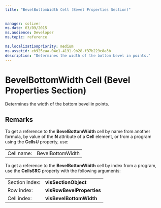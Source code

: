 ```yaml
---
title: "BevelBottomWidth Cell (Bevel Properties Section)"
 
 
manager: soliver
ms.date: 03/09/2015
ms.audience: Developer
ms.topic: reference
 
ms.localizationpriority: medium
ms.assetid: eb925eaa-04e1-4191-9b28-f37b229c8a3b
description: "Determines the width of the bottom bevel in points."
---
```


# BevelBottomWidth Cell (Bevel Properties Section)

Determines the width of the bottom bevel in points. 
  
## Remarks

To get a reference to the **BevelBottomWidth** cell by name from another formula, by value of the **N** attribute of a **Cell** element, or from a program using the **CellsU** property, use: 
  
|||
|:-----|:-----|
| Cell name:  <br/> | BevelBottomWidth  <br/> |
   
To get a reference to the **BevelBottomWidth** cell by index from a program, use the **CellsSRC** property with the following arguments: 
  
|||
|:-----|:-----|
| Section index:  <br/> |**visSectionObject** <br/> |
| Row index:  <br/> |**visRowBevelProperties** <br/> |
| Cell index:  <br/> |**visBevelBottomWidth** <br/> |
   

